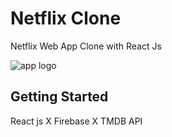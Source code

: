 # Netflix Clone

Netflix Web App Clone with React Js

![app logo](https://images.unsplash.com/photo-1574375927938-d5a98e8ffe85?fm=jpg&q=60&w=3000&ixlib=rb-4.0.3&ixid=M3wxMjA3fDB8MHxwaG90by1wYWdlfHx8fGVufDB8fHx8fA%3D%3D)

## Getting Started

React js X Firebase X TMDB API
